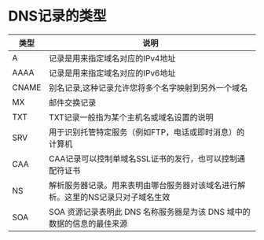 # DNS记录的类型


|   类型    | 说明                                                                             |
|-----------|----------------------------------------------------------------------------------|
|A          | 记录是用来指定域名对应的IPv4地址                                                 |
|AAAA       | 记录是用来指定域名对应的IPv6地址                                                 |
|CNAME      | 别名记录,这种记录允许您将多个名字映射到另外一个域名                              |
|MX         | 邮件交换记录                                                                     |
|TXT        | TXT记录一般指为某个主机名或域名设置的说明                                        |
|SRV        | 用于识别托管特定服务（例如FTP，电话或即时消息）的计算机                          |
|CAA        | CAA记录可以控制单域名SSL证书的发行，也可以控制通配符证书                         |
|NS         | 解析服务器记录。用来表明由哪台服务器对该域名进行解析。这里的NS记录只对子域名生效 |
|SOA        | SOA 资源记录表明此 DNS 名称服务器是为该 DNS 域中的数据的信息的最佳来源           |
